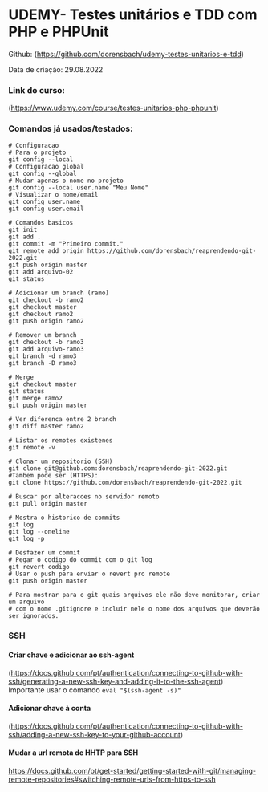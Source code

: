 # UDEMY- Testes unitários e TDD com PHP e PHPUnit

Github: (https://github.com/dorensbach/udemy-testes-unitarios-e-tdd)

Data de criação: 29.08.2022

### Link do curso:
(https://www.udemy.com/course/testes-unitarios-php-phpunit)

### Comandos já usados/testados:

```git
# Configuracao
# Para o projeto
git config --local
# Configuracao global
git config --global
# Mudar apenas o nome no projeto
git config --local user.name "Meu Nome"
# Visualizar o nome/email
git config user.name
git config user.email

# Comandos basicos
git init
git add .
git commit -m "Primeiro commit."
git remote add origin https://github.com/dorensbach/reaprendendo-git-2022.git
git push origin master
git add arquivo-02
git status

# Adicionar um branch (ramo)
git checkout -b ramo2
git checkout master
git checkout ramo2
git push origin ramo2

# Remover um branch
git checkout -b ramo3
git add arquivo-ramo3
git branch -d ramo3
git branch -D ramo3

# Merge
git checkout master
git status
git merge ramo2
git push origin master

# Ver diferenca entre 2 branch
git diff master ramo2

# Listar os remotes existenes
git remote -v

# Clonar um repositorio (SSH)
git clone git@github.com:dorensbach/reaprendendo-git-2022.git
#Tambem pode ser (HTTPS):
git clone https://github.com/dorensbach/reaprendendo-git-2022.git

# Buscar por alteracoes no servidor remoto
git pull origin master

# Mostra o historico de commits
git log
git log --oneline
git log -p

# Desfazer um commit
# Pegar o codigo do commit com o git log
git revert codigo
# Usar o push para enviar o revert pro remote
git push origin master

# Para mostrar para o git quais arquivos ele não deve monitorar, criar um arquivo
# com o nome .gitignore e incluir nele o nome dos arquivos que deverão ser ignorados.
```
### SSH
#### Criar chave e adicionar ao ssh-agent
(https://docs.github.com/pt/authentication/connecting-to-github-with-ssh/generating-a-new-ssh-key-and-adding-it-to-the-ssh-agent)
Importante usar o comando `eval "$(ssh-agent -s)"`
#### Adicionar chave à conta
(https://docs.github.com/pt/authentication/connecting-to-github-with-ssh/adding-a-new-ssh-key-to-your-github-account)
#### Mudar a url remota de HHTP para SSH
https://docs.github.com/pt/get-started/getting-started-with-git/managing-remote-repositories#switching-remote-urls-from-https-to-ssh
